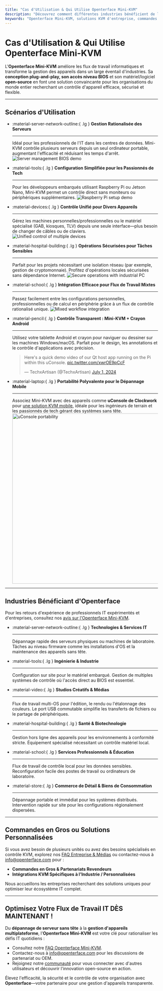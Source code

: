 ```yaml
---
title: "Cas d'Utilisation & Qui Utilise Openterface Mini-KVM"
description: "Découvrez comment différentes industries bénéficient de l'Openterface Mini-KVM pour rationaliser les flux de travail informatiques, permettre l'accès au niveau BIOS et améliorer l'efficacité opérationnelle. Explorez également une variété de scénarios d'utilisation tels que la gestion de serveurs, la configuration Raspberry Pi, les opérations sécurisées, le contrôle du crayon Android et le dépannage sur le terrain avec uConsole."
keywords: "Openterface Mini-KVM, solutions KVM d'entreprise, commandes en gros, matériel open-source, accès niveau BIOS, gestion d'appareils sans tête, opérations IT sécurisées, contrôle multiplateforme, ingénierie, studios créatifs, fabrication, IT santé, gestion de serveurs, configuration Raspberry Pi, contrôle crayon Android, intégration uConsole, dépannage technique, sécurité cryptomonnaie, intégration flux de travail"
---
```


# Cas d'Utilisation & Qui Utilise Openterface Mini-KVM

L'**Openterface Mini-KVM** améliore les flux de travail informatiques et transforme la gestion des appareils dans un large éventail d'industries. Sa **conception plug-and-play, son accès niveau BIOS** et son matériel/logiciel **open-source** en font une solution convaincante pour les organisations du monde entier recherchant un contrôle d'appareil efficace, sécurisé et flexible.

---

## Scénarios d'Utilisation

<div class="grid cards" markdown>

-   :material-server-network-outline:{ .lg } __Gestion Rationalisée des Serveurs__

    ---

    Idéal pour les professionnels de l'IT dans les centres de données. Mini-KVM contrôle plusieurs serveurs depuis un seul ordinateur portable, augmentant l'efficacité et réduisant les temps d'arrêt.
    <img src="/images/product/use-case-demo-pc-bios-1.jpg" alt="Server management BIOS demo" style="max-width: 100%;"/>

-   :material-tools:{ .lg } __Configuration Simplifiée pour les Passionnés de Tech__

    ---

    Pour les développeurs embarqués utilisant Raspberry Pi ou Jetson Nano, Mini-KVM permet un contrôle direct sans moniteurs ou périphériques supplémentaires.
    <img src="/images/product/use-case-demo-respberry-pi.jpg" alt="Raspberry Pi setup demo" style="max-width: 100%;"/>

-   :material-devices:{ .lg } __Contrôle Unifié pour Divers Appareils__

    ---

    Gérez les machines personnelles/professionnelles ou le matériel spécialisé (GAB, kiosques, TLV) depuis une seule interface—plus besoin de changer de câbles ou de claviers.
    <img src="/images/product/use-case-demo-macmini2009-3.jpg" alt="Unified control of multiple devices" style="max-width: 100%;"/>

-   :material-hospital-building:{ .lg } __Opérations Sécurisées pour Tâches Sensibles__

    ---

    Parfait pour les projets nécessitant une isolation réseau (par exemple, gestion de cryptomonnaie). Profitez d'opérations locales sécurisées sans dépendance Internet.
    <img src="/images/product/use-case-demo-industrial-pc.webp" alt="Secure operations with industrial PC" style="max-width: 100%;"/>

-   :material-school:{ .lg } __Intégration Efficace pour Flux de Travail Mixtes__

    ---

    Passez facilement entre les configurations personnelles, professionnelles ou de calcul en périphérie grâce à un flux de contrôle rationalisé unique.
    <img src="/images/product/use-case-demo-macbookpro2010.jpg" alt="Mixed workflow integration" style="max-width: 100%;"/>

-   :material-pencil:{ .lg } __Contrôle Transparent : Mini-KVM + Crayon Android__

    ---

    Utilisez votre tablette Android et crayon pour naviguer ou dessiner sur les machines Windows/macOS. Parfait pour le design, les annotations et le contrôle d'applications avec précision.
    <blockquote class="twitter-tweet" data-media-max-width="560"><p lang="en" dir="ltr">Here&#39;s a quick demo video of our Qt host app running on the Pi within this uConsole. <a href="https://t.co/xwrOE9pCcF">pic.twitter.com/xwrOE9pCcF</a></p>&mdash; TechxArtisan (@TechxArtisan) <a href="https://twitter.com/TechxArtisan/status/1872660955768946823?ref_src=twsrc%5Etfw">July 1, 2024</a></blockquote>
    <script async src="https://platform.twitter.com/widgets.js" charset="utf-8"></script>

-   :material-laptop:{ .lg } __Portabilité Polyvalente pour le Dépannage Mobile__

    ---

    Associez Mini-KVM avec des appareils comme **uConsole de Clockwork** pour [une solution KVM mobile](https://x.com/TechxArtisan/status/1807824199152722019), idéale pour les ingénieurs de terrain et les passionnés de tech gérant des systèmes sans tête.
    <img src="https://pbs.twimg.com/media/GRaeGqHa0AA_GMv?format=jpg&name=4096x4096" alt="uConsole portability" width="560" height="560" style="max-width: 100%;"/>

</div>

---

## Industries Bénéficiant d'Openterface

Pour les retours d'expérience de professionnels IT expérimentés et d'entreprises, consultez nos [avis sur l'Openterface Mini-KVM](/product/minikvm/reviews/).

<div class="grid cards" markdown>

-   :material-server-network-outline:{ .lg } __Technologies & Services IT__

    ---

    Dépannage rapide des serveurs physiques ou machines de laboratoire.
    Tâches au niveau firmware comme les installations d'OS et la maintenance des appareils sans tête.

-   :material-tools:{ .lg } __Ingénierie & Industrie__

    ---

    Configuration sur site pour le matériel embarqué.
    Gestion de multiples systèmes de contrôle où l'accès direct au BIOS est essentiel.

-   :material-video:{ .lg } __Studios Créatifs & Médias__

    ---

    Flux de travail multi-OS pour l'édition, le rendu ou l'étalonnage des couleurs.
    Le port USB commutable simplifie les transferts de fichiers ou le partage de périphériques.

-   :material-hospital-building:{ .lg } __Santé & Biotechnologie__

    ---

    Gestion hors ligne des appareils pour les environnements à conformité stricte.
    Équipement spécialisé nécessitant un contrôle matériel local.

-   :material-school:{ .lg } __Services Professionnels & Éducation__

    ---

    Flux de travail de contrôle local pour les données sensibles.
    Reconfiguration facile des postes de travail ou ordinateurs de laboratoire.

-   :material-store:{ .lg } __Commerce de Détail & Biens de Consommation__

    ---

    Dépannage portable et immédiat pour les systèmes distribués.
    Intervention rapide sur site pour les configurations régionalement dispersées.

</div>

---

## Commandes en Gros ou Solutions Personnalisées

Si vous avez besoin de plusieurs unités ou avez des besoins spécialisés en contrôle KVM, explorez nos [FAQ Entreprise & Médias](/faq/business) ou contactez-nous à [info@openterface.com](mailto:info@openterface.com) pour :

- **Commandes en Gros & Partenariats Revendeurs**  
- **Intégrations KVM Spécifiques à l'Industrie / Personnalisées**  

Nous accueillons les entreprises recherchant des solutions uniques pour optimiser leur écosystème IT complet.

---

## Optimisez Votre Flux de Travail IT DÈS MAINTENANT !

Du **dépannage de serveur sans tête** à la **gestion d'appareils multiplateforme**, l'**Openterface Mini-KVM** est votre clé pour rationaliser les défis IT quotidiens :

- Consultez notre [FAQ Openterface Mini-KVM](/faq/minikvm/op-minikvm).  
- Contactez-nous à [info@openterface.com](mailto:info@openterface.com) pour les discussions de partenariat ou OEM.  
- Rejoignez notre [communauté](/community/) pour vous connecter avec d'autres utilisateurs et découvrir l'innovation open-source en action.

Élevez l'efficacité, la sécurité et le contrôle de votre organisation avec **Openterface**—votre partenaire pour une gestion d'appareils transparente.